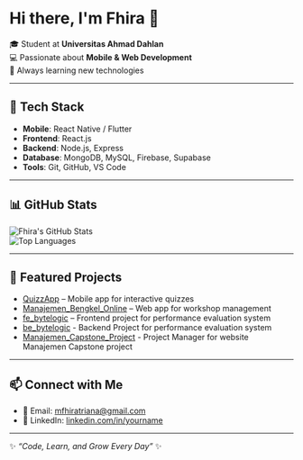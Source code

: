 # Hi there, I'm Fhira 👋  

🎓 Student at **Universitas Ahmad Dahlan**  
💻 Passionate about **Mobile & Web Development**  
🚀 Always learning new technologies  

---

## 🔧 Tech Stack
- **Mobile**: React Native / Flutter  
- **Frontend**: React.js  
- **Backend**: Node.js, Express  
- **Database**: MongoDB, MySQL, Firebase, Supabase  
- **Tools**: Git, GitHub, VS Code  

---

## 📊 GitHub Stats
![Fhira's GitHub Stats](https://github-readme-stats.vercel.app/api?username=fhira21&show_icons=true&theme=radical)  
![Top Languages](https://github-readme-stats.vercel.app/api/top-langs/?username=fhira21&layout=compact&theme=radical)

---

## 🚀 Featured Projects
- [QuizzApp](https://github.com/fhira21/QuizzApp) – Mobile app for interactive quizzes  
- [Manajemen_Bengkel_Online](https://github.com/fhira21/Manajemen_Bengkel_Online) – Web app for workshop management  
- [fe_bytelogic](https://github.com/fhira21/fe_bytelogic) – Frontend project for performance evaluation system
- [be_bytelogic](https://githum.com/fhira21/be_bytelogic) - Backend Project for performance evaluation system
- [Manajemen_Capstone_Project](https://github.com/fhira21/manajemen-capstone-project) - Project Manager for website Manajemen Capstone project

---

## 📫 Connect with Me
- 📧 Email: mfhiratriana@gmail.com  
- 💼 LinkedIn: [linkedin.com/in/yourname](https://www.linkedin.com/in/fhira)  

---

✨ *“Code, Learn, and Grow Every Day”* ✨
